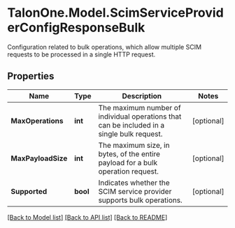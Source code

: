 # TalonOne.Model.ScimServiceProviderConfigResponseBulk
Configuration related to bulk operations, which allow multiple SCIM requests to be processed in a single HTTP request.
## Properties

Name | Type | Description | Notes
------------ | ------------- | ------------- | -------------
**MaxOperations** | **int** | The maximum number of individual operations that can be included in a single bulk request. | [optional] 
**MaxPayloadSize** | **int** | The maximum size, in bytes, of the entire payload for a bulk operation request. | [optional] 
**Supported** | **bool** | Indicates whether the SCIM service provider supports bulk operations. | [optional] 

[[Back to Model list]](../README.md#documentation-for-models) [[Back to API list]](../README.md#documentation-for-api-endpoints) [[Back to README]](../README.md)

